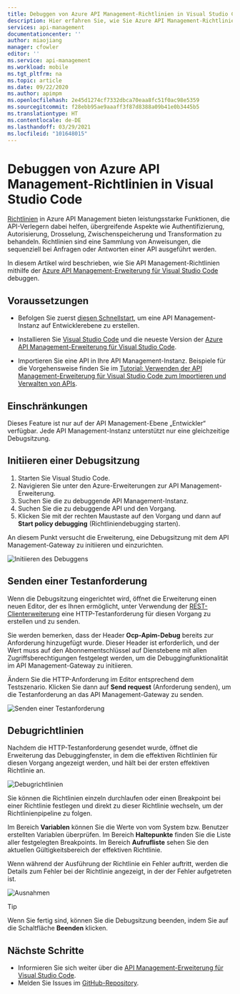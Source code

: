 ```yaml
---
title: Debuggen von Azure API Management-Richtlinien in Visual Studio Code | Microsoft-Dokumentation
description: Hier erfahren Sie, wie Sie Azure API Management-Richtlinien mithilfe der Azure API Management-Erweiterung für Visual Studio Code debuggen.
services: api-management
documentationcenter: ''
author: miaojiang
manager: cfowler
editor: ''
ms.service: api-management
ms.workload: mobile
ms.tgt_pltfrm: na
ms.topic: article
ms.date: 09/22/2020
ms.author: apimpm
ms.openlocfilehash: 2e45d1274cf7332dbca70eaa8fc51f0ac98e5359
ms.sourcegitcommit: f28ebb95ae9aaaff3f87d8388a09b41e0b3445b5
ms.translationtype: HT
ms.contentlocale: de-DE
ms.lasthandoff: 03/29/2021
ms.locfileid: "101648015"
---
```

# <a name="debug-azure-api-management-policies-in-visual-studio-code"></a>Debuggen von Azure API Management-Richtlinien in Visual Studio Code

[Richtlinien](api-management-policies.md) in Azure API Management bieten leistungsstarke Funktionen, die API-Verlegern dabei helfen, übergreifende Aspekte wie Authentifizierung, Autorisierung, Drosselung, Zwischenspeicherung und Transformation zu behandeln. Richtlinien sind eine Sammlung von Anweisungen, die sequenziell bei Anfragen oder Antworten einer API ausgeführt werden. 

In diesem Artikel wird beschrieben, wie Sie API Management-Richtlinien mithilfe der [Azure API Management-Erweiterung für Visual Studio Code](https://marketplace.visualstudio.com/items?itemName=ms-azuretools.vscode-apimanagement) debuggen. 

## <a name="prerequisites"></a>Voraussetzungen

* Befolgen Sie zuerst [diesen Schnellstart](get-started-create-service-instance.md), um eine API Management-Instanz auf Entwicklerebene zu erstellen.

* Installieren Sie [Visual Studio Code](https://code.visualstudio.com/) und die neueste Version der [Azure API Management-Erweiterung für Visual Studio Code](https://marketplace.visualstudio.com/items?itemName=ms-azuretools.vscode-apimanagement). 

* Importieren Sie eine API in Ihre API Management-Instanz. Beispiele für die Vorgehensweise finden Sie im [Tutorial: Verwenden der API Management-Erweiterung für Visual Studio Code zum Importieren und Verwalten von APIs](visual-studio-code-tutorial.md).

## <a name="restrictions-and-limitations"></a>Einschränkungen

Dieses Feature ist nur auf der API Management-Ebene „Entwickler“ verfügbar. Jede API Management-Instanz unterstützt nur eine gleichzeitige Debugsitzung.

## <a name="initiate-a-debugging-session"></a>Initiieren einer Debugsitzung

1. Starten Sie Visual Studio Code.
2. Navigieren Sie unter den Azure-Erweiterungen zur API Management-Erweiterung.
3. Suchen Sie die zu debuggende API Management-Instanz.
4. Suchen Sie die zu debuggende API und den Vorgang.
5. Klicken Sie mit der rechten Maustaste auf den Vorgang und dann auf **Start policy debugging** (Richtliniendebugging starten).

An diesem Punkt versucht die Erweiterung, eine Debugsitzung mit dem API Management-Gateway zu initiieren und einzurichten.

![Initiieren des Debuggens](media/api-management-debug-policies/initiate-debugging-session.png)

## <a name="send-a-test-request"></a>Senden einer Testanforderung
Wenn die Debugsitzung eingerichtet wird, öffnet die Erweiterung einen neuen Editor, der es Ihnen ermöglicht, unter Verwendung der [REST-Clienterweiterung](https://marketplace.visualstudio.com/items?itemName=humao.rest-client) eine HTTP-Testanforderung für diesen Vorgang zu erstellen und zu senden.

Sie werden bemerken, dass der Header **Ocp-Apim-Debug** bereits zur Anforderung hinzugefügt wurde. Dieser Header ist erforderlich, und der Wert muss auf den Abonnementschlüssel auf Dienstebene mit allen Zugriffsberechtigungen festgelegt werden, um die Debuggingfunktionalität im API Management-Gateway zu initiieren.

Ändern Sie die HTTP-Anforderung im Editor entsprechend dem Testszenario. Klicken Sie dann auf **Send request** (Anforderung senden), um die Testanforderung an das API Management-Gateway zu senden.

![Senden einer Testanforderung](media/api-management-debug-policies/rest-client.png)

## <a name="debug-policies"></a>Debugrichtlinien
Nachdem die HTTP-Testanforderung gesendet wurde, öffnet die Erweiterung das Debuggingfenster, in dem die effektiven Richtlinien für diesen Vorgang angezeigt werden, und hält bei der ersten effektiven Richtlinie an. 

![Debugrichtlinien](media/api-management-debug-policies/main-window.png)

Sie können die Richtlinien einzeln durchlaufen oder einen Breakpoint bei einer Richtlinie festlegen und direkt zu dieser Richtlinie wechseln, um der Richtlinienpipeline zu folgen. 

Im Bereich **Variablen** können Sie die Werte von vom System bzw. Benutzer erstellten Variablen überprüfen. Im Bereich **Haltepunkte** finden Sie die Liste aller festgelegten Breakpoints. Im Bereich **Aufrufliste** sehen Sie den aktuellen Gültigkeitsbereich der effektiven Richtlinie. 

Wenn während der Ausführung der Richtlinie ein Fehler auftritt, werden die Details zum Fehler bei der Richtlinie angezeigt, in der der Fehler aufgetreten ist. 

![Ausnahmen](media/api-management-debug-policies/exception.png)

> [!TIP]
> Wenn Sie fertig sind, können Sie die Debugsitzung beenden, indem Sie auf die Schaltfläche **Beenden** klicken.


## <a name="next-steps"></a>Nächste Schritte

+ Informieren Sie sich weiter über die [API Management-Erweiterung für Visual Studio Code](https://marketplace.visualstudio.com/items?itemName=ms-azuretools.vscode-apimanagement). 
+ Melden Sie Issues im [GitHub-Repository](https://github.com/Microsoft/vscode-apimanagement).


